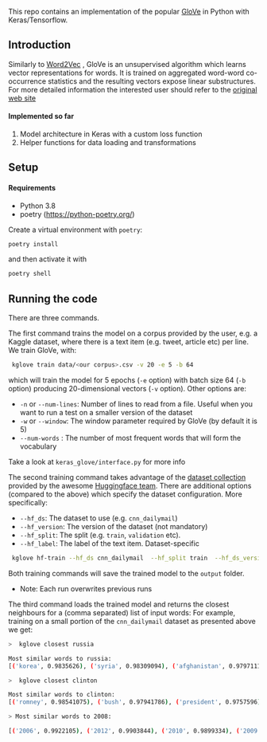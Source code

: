 This repo contains an implementation of the popular [GloVe](https://nlp.stanford.edu/pubs/glove.pdf) in Python with
Keras/Tensorflow.


Introduction
------
Similarly to [Word2Vec](https://papers.nips.cc/paper/5021-distributed-representations-of-words-and-phrases-and-their-compositionality.pdf) 
, GloVe is an unsupervised algorithm which learns vector representations for words. It is trained on aggregated 
word-word co-occurrence statistics and the resulting vectors expose linear substructures. For more detailed information
the interested user should refer to the [original web site](https://nlp.stanford.edu/projects/glove/)


#### Implemented so far
1. Model architecture in Keras with a custom loss function
2. Helper functions for data loading and transformations 


Setup
----

#### Requirements
- Python 3.8
- poetry (https://python-poetry.org/)


Create a virtual environment with `poetry`:
```bash
poetry install
```

and then activate it with
```bash
poetry shell
```


Running the code
---
There are three commands. 

The first command trains the model on a corpus provided by the user, e.g. a Kaggle dataset, where there is a text item (e.g. tweet, article etc) per line. We train GloVe, with:
```bash
 kglove train data/<our corpus>.csv -v 20 -e 5 -b 64
```
which will train the model for 5 epochs (`-e` option) with batch size 64 (`-b` option) producing 
20-dimensional vectors (`-v` option). 
Other options are:
- `-n` or `--num-lines`: Number of lines to read from a file. Useful when you want to run a test on a smaller version of the dataset 
- `-w` or `--window`: The window parameter required by GloVe (by default it is 5)
- `--num-words` : The number of most frequent words that will form the vocabulary

Take a look at `keras_glove/interface.py` for more info 

The second training command takes advantage of the [dataset collection](https://github.com/huggingface/datasets) provided by 
the awesome [Huggingface team](https://huggingface.co/). There are additional options (compared to the above)
which specify the dataset configuration. More specifically:

- `--hf_ds`: The dataset to use (e.g. `cnn_dailymail`)
- `--hf_version`: The version of the dataset (not mandatory)
- `--hf_split`: The split (e.g. `train`, `validation` etc).
- `--hf_label`: The label of the text item. Dataset-specific
```bash
 kglove hf-train --hf_ds cnn_dailymail  --hf_split train  --hf_ds_version 3.0.0 --hf_label article -v 30 -e 4
```

Both training commands will save the trained model to the `output` folder.

* Note: Each run overwrites previous runs 

The third command loads the trained model and returns the closest neighbours for a (comma separated) list of input words:
For example, training on a small portion of the `cnn_dailymail` dataset as presented above we get:

```bash
>  kglove closest russia

Most similar words to russia:
[('korea', 0.9835626), ('syria', 0.98309094), ('afghanistan', 0.9797111), ('iraq', 0.9768379), ('ukraine', 0.9753001)]

```

```bash
>  kglove closest clinton

Most similar words to clinton:
[('romney', 0.98541075), ('bush', 0.97941786), ('president', 0.9757596), ('barack', 0.96643496), ('press', 0.9561945)]
```

```bash
> Most similar words to 2008:

[('2006', 0.9922105), ('2012', 0.9903844), ('2010', 0.9899334), ('2009', 0.98728645), ('2007', 0.9869324)]
```

